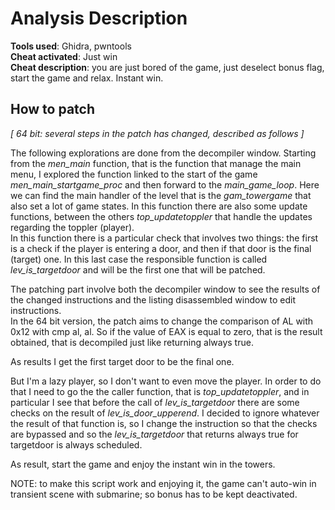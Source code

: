# Analysis Description

**Tools used**: Ghidra, pwntools  
**Cheat activated**: Just win  
**Cheat description**: you are just bored of the game, just deselect bonus flag, start the game and relax. Instant win.

## How to patch

_[ 64 bit: several steps in the patch has changed, described as follows ]_

The following explorations are done from the decompiler window.
Starting from the _men\_main_ function, that is the function that manage the main menu, I explored the function linked to the start of the game _men\_main\_startgame\_proc_ and then forward to the _main\_game\_loop_. Here we can find the main handler of the level that is the _gam\_towergame_ that also set a lot of game states. In this function there are also some update functions, between the others _top_updatetoppler_ that handle the updates regarding the toppler (player).  
In this function there is a particular check that involves two things: the first is a check if the player is entering a door, and then if that door is the final (target) one. In this last case the responsible function is called _lev_is_targetdoor_ and will be the first one that will be patched.

The patching part involve both the decompiler window to see the results of the changed instructions and the listing disassembled window to edit instructions.  
In the 64 bit version, the patch aims to change the comparison of AL with 0x12 with cmp al, al. So if the value of EAX is equal to zero, that is the result obtained, that is decompiled just like returning always true.

As results I get the first target door to be the final one.

But I'm a lazy player, so I don't want to even move the player. In order to do that I need to go the the caller function, that is _top_updatetoppler_, and in particular I see that before the call of _lev_is_targetdoor_ there are some checks on the result of _lev_is_door_upperend_. I decided to ignore whatever the result of that function is, so I change the instruction so that the checks are bypassed and so the _lev_is_targetdoor_ that returns always true for targetdoor is always scheduled.

As result, start the game and enjoy the instant win in the towers.

NOTE: to make this script work and enjoying it, the game can't auto-win in transient scene with submarine; so bonus has to be kept deactivated.

